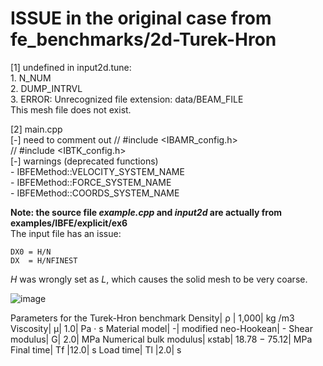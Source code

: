 # ISSUE in the original case from fe_benchmarks/2d-Turek-Hron
[1] undefined in input2d.tune:  
    1. N_NUM  
    2. DUMP_INTRVL  
    3. ERROR: Unrecognized file extension: data/BEAM_FILE  
        This mesh file does not exist.  

[2] main.cpp  
    [-] need to comment out 
        // #include <IBAMR_config.h>  
        // #include <IBTK_config.h>  
    [-] warnings (deprecated functions)  
        - IBFEMethod::VELOCITY_SYSTEM_NAME  
        - IBFEMethod::FORCE_SYSTEM_NAME  
        - IBFEMethod::COORDS_SYSTEM_NAME  
        
**Note: the source file _example.cpp_ and _input2d_ are actually from examples/IBFE/explicit/ex6**  
The input file has an issue:
```
DX0 = H/N                           
DX  = H/NFINEST  
```
*H* was wrongly set as *L*, which causes the solid mesh to be very coarse.

![image](https://github.com/user-attachments/assets/f15c4882-f95d-45a5-aeab-0b3b53993655)

Parameters for the Turek-Hron benchmark
Density| ρ | 1,000| kg /m3
Viscosity| µ| 1.0| Pa · s
Material model| -| modified neo-Hookean| -
Shear modulus| G| 2.0| MPa
Numerical bulk modulus| κstab| 18.78 − 75.12| MPa
Final time| Tf |12.0| s
Load time| Tl |2.0| s
